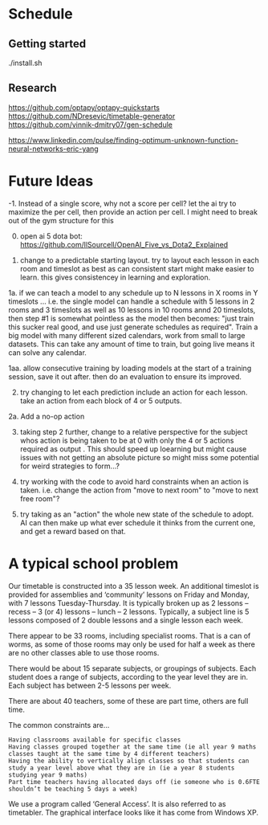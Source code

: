 # Schedule


## Getting started

./install.sh

## Research

https://github.com/optapy/optapy-quickstarts
https://github.com/NDresevic/timetable-generator
https://github.com/vinnik-dmitry07/gen-schedule

https://www.linkedin.com/pulse/finding-optimum-unknown-function-neural-networks-eric-yang

# Future Ideas

-1. Instead of a single score, why not a score per cell? let the ai try to maximize the per cell, then provide an action per cell. I might need to break out of the gym structure for this

0. open ai 5 dota bot: https://github.com/llSourcell/OpenAI_Five_vs_Dota2_Explained

1. change to a predictable starting layout. try to layout each lesson in each room and timeslot as best as can
consistent start might make easier to learn. this gives consistencey in learning and exploration.

1a. if we can teach a model to any schedule up to N lessons in X rooms in Y timeslots ... i.e. the single model can handle
a schedule with 5 lessons in 2 rooms and 3 timeslots as well as 10 lessons in 10 rooms annd 20 timeslots, then
step #1 is somewhat pointless as the model then becomes: "just train this sucker real good, and use just generate schedules as required". Train a big model with many different sized calendars, work from small to large datasets. This can take any amount of time to train, but going live means it can solve any calendar.

1aa. allow consecutive training by loading models at the start of a training session, save it out after. then do an evaluation to ensure its improved.

2. try changing to let each prediction include an action for each lesson. take an action from each block of 4 or 5 outputs.

2a. Add a no-op action 

3. taking step 2 further, change to a relative perspective for the subject whos action is being taken to be at 0 with only the 4 or 5 actions required as output . This should speed up loearning but might cause issues with not getting an absolute picture so might miss some potential for weird strategies to form...?

4. try working with the code to avoid hard constraints when an action is taken. i.e. change the action from "move to next room" to "move to next free room"?

5. try taking as an "action" the whole new state of the schedule to adopt. AI can then make up what ever schedule it thinks from the current one, and get a reward based on that.


# A typical school problem

Our timetable is constructed into a 35 lesson week. An additional timeslot is provided for assemblies and ‘community’ lessons on Friday and Monday, with 7 lessons Tuesday-Thursday. It is typically broken up as 2 lessons – recess – 3 (or 4) lessons – lunch – 2 lessons. Typically, a subject line is 5 lessons composed of 2 double lessons and a single lesson each week.

There appear to be 33 rooms, including specialist rooms. That is a can of worms, as some of those rooms may only be used for half a week as there are no other classes able to use those rooms.

There would be about 15 separate subjects, or groupings of subjects. Each student does a range of subjects, according to the year level they are in. Each subject has between 2-5 lessons per week.

There are about 40 teachers, some of these are part time, others are full time.

The common constraints are…

    Having classrooms available for specific classes
    Having classes grouped together at the same time (ie all year 9 maths classes taught at the same time by 4 different teachers)
    Having the ability to vertically align classes so that students can study a year level above what they are in (ie a year 8 students studying year 9 maths)
    Part time teachers having allocated days off (ie someone who is 0.6FTE shouldn’t be teaching 5 days a week)

We use a program called ‘General Access’. It is also referred to as timetabler. The graphical interface looks like it has come from Windows XP.
